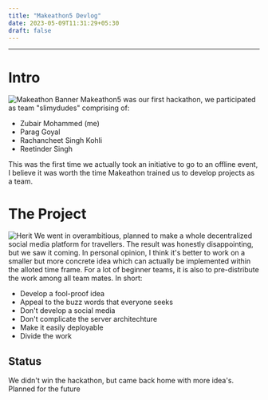 ```yaml
---
title: "Makeathon5 Devlog"
date: 2023-05-09T11:31:29+05:30
draft: false
---
```

 
---

# Intro
![Makeathon Banner](https://makeathon5.devfolio.co/_next/image?url=https%3A%2F%2Fassets.devfolio.co%2Fhackathons%2F01784f5b2dfe41f38ea87bd7a8e02b0b%2Fassets%2Fcover%2F99.png&w=1440&q=100)
Makeathon5 was our first hackathon, we participated as team "slimydudes" comprising of:

- Zubair Mohammed (me)
- Parag Goyal
- Rachancheet Singh Kohli
- Reetinder Singh

This was the first time we actually took an initiative to go to an offline event, I believe it was worth the time
Makeathon trained us to develop projects as a team.

# The Project

![Herit](https://assets.devfolio.co/hackathons/01784f5b2dfe41f38ea87bd7a8e02b0b/projects/929553fe72d145939baf2b280268c1f0/4124cf19-def6-4048-a2b4-1ef2e07fd117.png)
We went in overambitious, planned to make a whole decentralized social media platform for travellers. The result was honestly disappointing, but we saw it coming. In personal opinion, I think it's better to work on a smaller but more concrete idea which can actually be implemented within the alloted time frame. For a lot of beginner teams, it is also to pre-distribute the work among all team mates. In short:

- Develop a fool-proof idea
- Appeal to the buzz words that everyone seeks
- Don't develop a social media
- Don't complicate the server architechture
- Make it easily deployable
- Divide the work


## Status
We didn't win the hackathon, but came back home with more idea's. Planned for the future